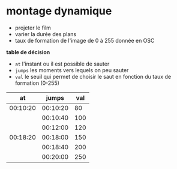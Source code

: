 # montage dynamique 

- projeter le film
- varier la durée des plans
- taux de formation de l'image de 0 à 255 donnée en OSC

**table de décision**

- `at` l'instant ou il est possible de sauter
- `jumps` les moments vers lequels on peu sauter
- `val` le seuil qui permet de choisir le saut en fonction du taux de formation (0-255)

| at	          | jumps         | val   |
| ------------- | ------------- | ----- |
| 00:10:20      | 00:10:20		  | 80  	|
| 			        | 00:10:40		  | 100 	|
| 			        | 00:12:00		  | 120 	|
| 00:18:20      | 00:18:00		  | 150 	|
| 			        | 00:18:40		  | 200 	|
| 			        | 00:20:00	  	| 250 	|
